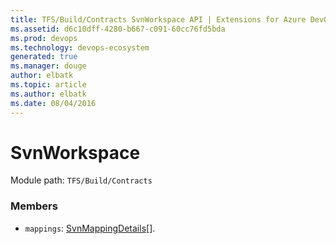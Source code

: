 ```yaml
---
title: TFS/Build/Contracts SvnWorkspace API | Extensions for Azure DevOps Services
ms.assetid: d6c10dff-4280-b667-c091-60cc76fd5bda
ms.prod: devops
ms.technology: devops-ecosystem
generated: true
ms.manager: douge
author: elbatk
ms.topic: article
ms.author: elbatk
ms.date: 08/04/2016
---
```


# SvnWorkspace

Module path: `TFS/Build/Contracts`


### Members

* `mappings`: [SvnMappingDetails](./SvnMappingDetails.md)[]. 

